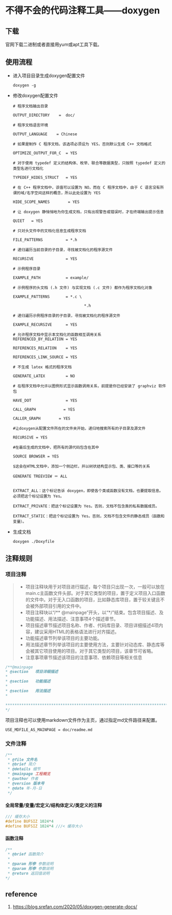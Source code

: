 # 不得不会的代码注释工具——doxygen

## 下载

官网下载二进制或者直接用yum或apt工具下载。

## 使用流程

- 进入项目目录生成doxygen配置文件

  ```shell
  doxygen -g
  ```

- 修改doxygen配置文件

  ```shell
  # 程序文档输出目录
  
  OUTPUT_DIRECTORY    =  doc/
  
  # 程序文档语言环境
  
  OUTPUT_LANGUAGE    = Chinese
  
  # 如果是制作 C 程序文档，该选项必须设为 YES，否则默认生成 C++ 文档格式
  
  OPTIMIZE_OUTPUT_FOR_C  = YES
  
  # 对于使用 typedef 定义的结构体、枚举、联合等数据类型，只按照 typedef 定义的类型名进行文档化
  
  TYPEDEF_HIDES_STRUCT   = YES
  
  # 在 C++ 程序文档中，该值可以设置为 NO，而在 C 程序文档中，由于 C 语言没有所谓的域/名字空间这样的概念，所以此处设置为 YES
  
  HIDE_SCOPE_NAMES        = YES
  
  # 让 doxygen 静悄悄地为你生成文档，只有出现警告或错误时，才在终端输出提示信息
  
  QUIET   = YES
  
  # 只对头文件中的文档化信息生成程序文档
  
  FILE_PATTERNS          = *.h
  
  # 递归遍历当前目录的子目录，寻找被文档化的程序源文件
  
  RECURSIVE              = YES
  
  # 示例程序目录
  
  EXAMPLE_PATH           = example/
  
  # 示例程序的头文档 (.h 文件) 与实现文档 (.c 文件) 都作为程序文档化对象
  
  EXAMPLE_PATTERNS       = *.c \
  
                                 *.h
  
  # 递归遍历示例程序目录的子目录，寻找被文档化的程序源文件
  
  EXAMPLE_RECURSIVE      = YES
  
  # 允许程序文档中显示本文档化的函数相互调用关系
  REFERENCED_BY_RELATION = YES
  
  REFERENCES_RELATION    = YES
  
  REFERENCES_LINK_SOURCE = YES
  
  # 不生成 latex 格式的程序文档
  
  GENERATE_LATEX         = NO
  
  # 在程序文档中允许以图例形式显示函数调用关系，前提是你已经安装了 graphviz 软件包
  
  HAVE_DOT               = YES
  
  CALL_GRAPH            = YES
  
  CALLER_GRAPH        = YES
  
  #让doxygen从配置文件所在的文件夹开始，递归地搜索所有的子目录及源文件
  
  RECURSIVE = YES  
  
  #在最后生成的文档中，把所有的源代码包含在其中
  
  SOURCE BROWSER = YES
  
  $这会在HTML文档中，添加一个侧边栏，并以树状结构显示包、类、接口等的关系
  
  GENERATE TREEVIEW ＝ ALL
  
  
  EXTRACT_ALL：这个标记告诉 doxygen，即使各个类或函数没有文档，也要提取信息。必须把这个标记设置为 Yes。
  
  EXTRACT_PRIVATE：把这个标记设置为 Yes。否则，文档不包含类的私有数据成员。
  
  EXTRACT_STATIC：把这个标记设置为 Yes。否则，文档不包含文件的静态成员（函数和变量）。
  ```

- 生成文档

  ```shell
  doxygen ./Doxyfile
  ```

## 注释规则

### 项目注释

> - 项目注释块用于对项目进行描述，每个项目只出现一次，一般可以放在main.c主函数文件头部。对于其它类型的项目，置于定义项目入口函数的文件中。对于无入口函数的项目，比如静态库项目，置于较关键且不会被外部项目引用的文件中。
> - 项目注释块以“/** @mainpage”开头，以“*/”结束。包含项目描述、及功能描述、用法描述、注意事项4个描述章节。
> - 项目描述章节描述项目名称、作者、代码库目录、项目详细描述4项内容，建议采用HTML的表格语法进行对齐描述。
> - 功能描述章节列举该项目的主要功能。
> - 用法描述章节列举该项目的主要使用方法，主要针对动态库、静态库等会被其它项目使用的项目。对于其它类型的项目，该章节可省略。
> - 注意事项章节描述该项目的注意事项、依赖项目等相关信息

```c
/**@mainpage  
* @section   项目详细描述
*
* @section   功能描述  
* 
* @section   用法描述 
* 

**********************************************************************************
*/
```

项目注释也可以使用markdown文件作为主页，通过指定md文件路径来配置。

```shell
USE_MDFILE_AS_MAINPAGE = doc/readme.md
```

### 文件注释

```c
/**
 * @file 文件名
 * @brief 简介
 * @details 细节
 * @mainpage 工程概览
 * @author 作者
 * @version 版本号
 * @date 年-月-日
 */
```

#### 全局常量/变量/宏定义/结构体定义/类定义的注释

```c
/// 缓存大小
#define BUFSIZ 1024*4
#define BUFSIZ 1024*4 ///< 缓存大小
```

#### 函数注释

```c
/**
 * @brief 函数简介
 *
 * @param 形参 参数说明
 * @param 形参 参数说明
 * @return 返回值说明
*/
```

## reference

1. https://blog.srefan.com/2020/05/doxygen-generate-docs/